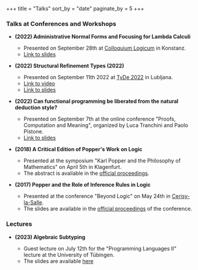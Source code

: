 +++
title = "Talks"
sort_by = "date"
paginate_by = 5
+++

### Talks at Conferences and Workshops

- **(2022) Administrative Normal Forms and Focusing for Lambda Calculi**

  + Presented on September 28th at [Colloquium Logicum](https://colloquiumlogicum2020.com/) in Konstanz.
  + [Link to slides](./LC2022.pdf)

- **(2022) Structural Refinement Types (2022)**

  + Presented on September 11th 2022 at [TyDe 2022](https://icfp22.sigplan.org/home/tyde-2022) in Lubljana.
  + [Link to video](https://www.youtube.com/watch?v=MB7RNFTo7do)
  + [Link to slides](./StructuralRefinementTypes.pdf)

- **(2022) Can functional programming be liberated from the natural deduction style?**

  + Presented on September 7th at the online conference "Proofs, Computation and Meaning", organized by Luca Tranchini and Paolo Pistone.
  + [Link to slides](./PCM2022.pdf)

- **(2018) A Critical Edition of Popper's Work on Logic**

  + Presented at the symposium "Karl Popper and the Philosophy of Mathematics" on April 5th in Klagenfurt.
  + The abstract is available in the [official proceedings](https://www.aau.at/wp-content/uploads/2018/06/KPF_NL-4_1_Proceedings_final.pdf).

- **(2017) Popper and the Role of Inference Rules in Logic**

  + Presented at the conference "Beyond Logic" on May 24th in [Cerisy-la-Salle](http://www.ccic-cerisy.asso.fr/).
  + The slides are available in the [official proceedings](http://dx.doi.org/10.15496/publikation-18676) of the conference.

### Lectures

- **(2023) Algebraic Subtyping**

  + Guest lecture on July 12th for the "Programming Languages II" lecture at the University of Tübingen.
  + The slides are available [here](./12-algebraic-subtyping.generated.pdf)

